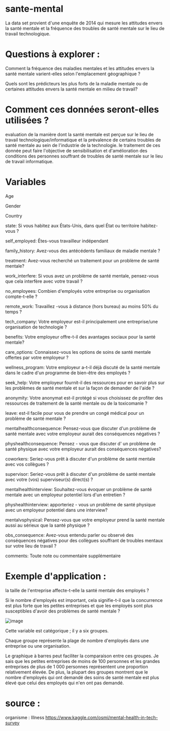 # sante-mental

La data set  provient d'une enquête de 2014 qui mesure les attitudes envers la santé mentale et la fréquence des troubles de santé mentale sur le lieu de travail technologique. 

# Questions à explorer :

Comment la fréquence des maladies mentales et les attitudes envers la santé mentale varient-elles selon l'emplacement géographique ?

Quels sont les prédicteurs les plus forts de la maladie mentale ou de certaines attitudes envers la santé mentale en milieu de travail?

# Comment ces données seront-elles utilisées ?
evaluation de la manière dont la santé mentale est perçue sur le lieu de travail technologique/informatique et la prévalence de certains troubles de santé mentale au sein de l'industrie de la technologie.
le traitement de ces donnée peut faire l'objective de sensibilisation et d'amélioration des conditions des personnes souffrant de troubles de santé mentale sur le lieu de travail informatique.

# Variables 


Age

Gender

Country

state: Si vous habitez aux États-Unis, dans quel État ou territoire habitez-vous ?

self_employed: Êtes-vous travailleur indépendant 

family_history: Avez-vous des antécédents familiaux de maladie mentale ? 

treatment: Avez-vous recherché un traitement pour un problème de santé mentale?

work_interfere: Si vous avez un problème de santé mentale, pensez-vous que cela interfère avec votre travail ?

no_employees: Combien d'employés votre entreprise ou organisation compte-t-elle ?

remote_work: Travaillez -vous à distance (hors bureau) au moins 50% du temps ?

tech_company: Votre employeur est-il principalement une entreprise/une organisation de technologie ?

benefits:  Votre employeur offre-t-il des avantages sociaux pour la santé mentale?

care_options: Connaissez-vous les options de soins de santé mentale offertes par votre employeur ?

wellness_program: Votre employeur a-t-il déjà discuté de la santé mentale dans le cadre d'un programme de bien-être des employés ?

seek_help: Votre employeur fournit-il des ressources pour en savoir plus sur les problèmes de santé mentale et sur la façon de demander de l'aide ?

anonymity: Votre anonymat est-il protégé si vous choisissez de profiter des ressources de traitement de la santé mentale ou de la toxicomanie ?

leave: est-il facile pour vous de prendre un congé médical pour un problème de santé mentale ?

mentalhealthconsequence: Pensez-vous que discuter d'un problème de santé mentale avec votre employeur aurait des conséquences négatives ?

physhealthconsequence: Pensez - vous que discuter d' un problème de santé physique avec votre employeur aurait des conséquences négatives?

coworkers: Seriez-vous prêt à discuter d'un problème de santé mentale avec vos collègues ?

supervisor: Seriez-vous prêt à discuter d'un problème de santé mentale avec votre (vos) superviseur(s) direct(s) ?

mentalhealthinterview: Souhaitez-vous évoquer un problème de santé mentale avec un employeur potentiel lors d'un entretien ?

physhealthinterview: apporteriez - vous un problème de santé physique avec un employeur potentiel dans une interview?

mentalvsphysical: Pensez-vous que votre employeur prend la santé mentale aussi au sérieux que la santé physique ?

obs_consequence: Avez-vous entendu parler ou observé des conséquences négatives pour des collègues souffrant de troubles mentaux sur votre lieu de travail ?

comments: Toute note ou commentaire supplémentaire


# Exemple d'application :


la taille de l'entreprise affecte-t-elle la santé mentale des employés ? 

Si le nombre d'employés est important, cela signifie-t-il que la concurrence est plus forte que les petites entreprises et que les employés sont plus susceptibles d'avoir des problèmes de santé mentale ?



![image](https://user-images.githubusercontent.com/73078692/136445078-ef62e2a3-d89c-40ce-a527-0123ca408fe3.png)




Cette variable est catégorique ; il y a six groupes.

Chaque groupe représente la plage de nombre d'employés dans une entreprise ou une organisation.

Le graphique à barres peut faciliter la comparaison entre ces groupes. Je sais que les petites entreprises de moins de 100 personnes et les grandes entreprises de plus de 1 000 personnes représentent une proportion relativement élevée. De plus, la plupart des groupes montrent que le nombre d'employés qui ont demandé des soins de santé mentale est plus élevé que celui des employés qui n'en ont pas demandé.





# source :
organisme :  Illness
https://www.kaggle.com/osmi/mental-health-in-tech-survey
